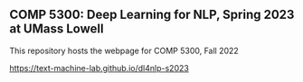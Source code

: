 ## COMP 5300: Deep Learning for NLP, Spring 2023 at UMass Lowell

This repository hosts the webpage for COMP 5300, Fall 2022

https://text-machine-lab.github.io/dl4nlp-s2023
